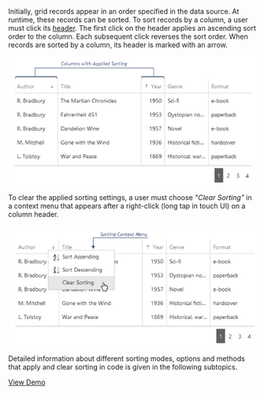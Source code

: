Initially, grid records appear in an order specified in the data source. At runtime, these records can be sorted. To sort records by a column, a user must click its [header](/concepts/10%20UI%20Widgets/70%20Data%20Grid/001%20Visual%20Elements/010%20Grid%20Columns/050%20Configuring%20Column%20Headers.md '/Documentation/Guide/UI_Widgets/Data_Grid/Visual_Elements/#Grid_Columns/Configuring_Column_Headers'). The first click on the header applies an ascending sort order to the column. Each subsequent click reverses the sort order. When records are sorted by a column, its header is marked with an arrow.

![DevExtreme DataGrid Sorting](/images/DataGrid/SortedColumns.png)

To clear the applied sorting settings, a user must choose *"Clear Sorting"* in a context menu that appears after a right-click (long tap in touch UI) on a column header.

![DevExtreme DataGrid SortingContextMenu](/images/DataGrid/SortingContextMenu.png)

Detailed information about different sorting modes, options and methods that apply and clear sorting in code is given in the following subtopics.

<a href="http://js.devexpress.com/Demos/WidgetsGallery/#demo/data_grid-filtering_and_sorting-multiple_sorting" class="button orange small fix-width-155" style="margin-right: 20px;" target="_blank">View Demo</a>